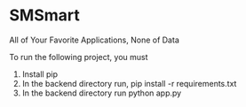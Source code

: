 SMSmart
=======

All of Your Favorite Applications, None of Data

To run the following project, you must 

1. Install pip
2. In the backend directory run, pip install -r requirements.txt
3. In the backend directory run python app.py

